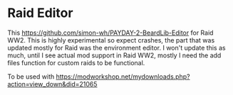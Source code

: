 # Raid Editor

This https://github.com/simon-wh/PAYDAY-2-BeardLib-Editor for Raid WW2.
This is highly experimental so expect crashes, the part that was updated mostly for Raid was the environment editor.
I won't update this as much, until I see actual mod support in Raid WW2, mostly I need the add files function for custom raids to be functional.

To be used with https://modworkshop.net/mydownloads.php?action=view_down&did=21065
